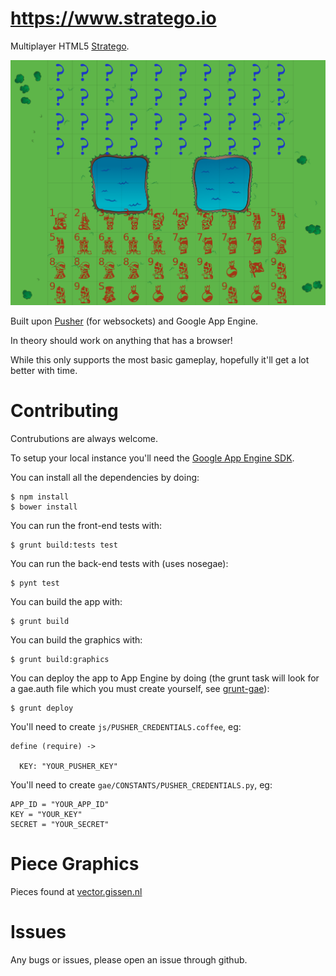 https://www.stratego.io
======
Multiplayer HTML5 [Stratego](https://en.wikipedia.org/wiki/Stratego).

![Stratego.io preview](/preview.png)

Built upon [Pusher](https://pusher.com/) (for websockets) and Google App Engine.

In theory should work on anything that has a browser!

While this only supports the most basic gameplay, hopefully it'll get a lot better with time.

Contributing
======
Contrubutions are always welcome.

To setup your local instance you'll need the [Google App Engine SDK](https://cloud.google.com/appengine/downloads?hl=en).

You can install all the dependencies by doing:

    $ npm install
    $ bower install

You can run the front-end tests with:

    $ grunt build:tests test

You can run the back-end tests with (uses nosegae):

    $ pynt test

You can build the app with:

    $ grunt build

You can build the graphics with:

    $ grunt build:graphics

You can deploy the app to App Engine by doing (the grunt task will look for a gae.auth file which you must create yourself, see [grunt-gae](https://github.com/maciejzasada/grunt-gae)):

    $ grunt deploy

You'll need to create `js/PUSHER_CREDENTIALS.coffee`, eg:

```
define (require) ->

  KEY: "YOUR_PUSHER_KEY"
```

You'll need to create `gae/CONSTANTS/PUSHER_CREDENTIALS.py`, eg:

```
APP_ID = "YOUR_APP_ID"
KEY = "YOUR_KEY"
SECRET = "YOUR_SECRET"
```

Piece Graphics
======
Pieces found at [vector.gissen.nl](http://vector.gissen.nl/stratego.html)

Issues
======
Any bugs or issues, please open an issue through github.
